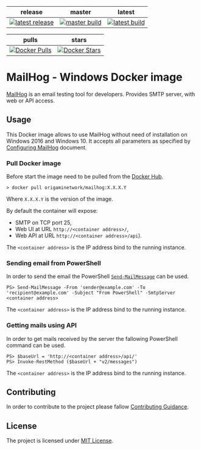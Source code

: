 
| release | master | latest |
| :--: | :--: | :--: |
| [![latest release](https://img.shields.io/github/release/origami-network/docker-mailhog.svg)](https://github.com/origami-network/docker-mailhog/releases/latest) | [![master build](https://ci.appveyor.com/api/projects/status/7k4dybfrojw4ayvd/branch/master?svg=true)](https://ci.appveyor.com/project/BartDubois/docker-mailhog/branch/master) | [![latest build](https://ci.appveyor.com/api/projects/status/7k4dybfrojw4ayvd?svg=true)](https://ci.appveyor.com/project/BartDubois/docker-mailhog) |


| pulls | stars |
| :--: | :--: |
| [![Docker Pulls](https://img.shields.io/docker/pulls/origaminetwork/mailhog.svg)](https://hub.docker.com/r/origaminetwork/plantuml/) | [![Docker Stars](https://img.shields.io/docker/stars/origaminetwork/mailhog.svg)](https://hub.docker.com/r/origaminetwork/plantuml/) |


MailHog - Windows Docker image
==

[MailHog](https://github.com/mailhog/MailHog) is an email testing tool for developers.
Provides SMTP server, with web or API access.


## Usage

This Docker image allows to use MailHog without need of installation on Windows 2016 and Windows 10.
It accepts all parameters as specified by [Configuring MailHog](https://github.com/mailhog/MailHog/blob/master/docs/CONFIG.md) document.


### Pull Docker image

Before start the image need to be pulled from the [Docker Hub](https://hub.docker.com/r/origaminetwork/mailhog/).

```console
> docker pull origaminetwork/mailhog:X.X.X.Y
```

Where `X.X.X.Y` is the version of the image.

By default the container will expose:
 - SMTP on TCP port 25,
 - Web UI at URL `http://<container address>/`,
 - Web API at URL `http://<container address>/api`).

The `<container address>` is the IP address bind to the running instance.


### Sending email from PowerShell

In order to send the email the PowerShell [`Send-MailMessage`](https://docs.microsoft.com/en-us/powershell/module/microsoft.powershell.utility/send-mailmessage) can be used.

```console
PS> Send-MailMessage -From 'sender@example.com' -To 'recipient@example.com' -Subject "From PowerShell" -SmtpServer <container address>
```

The `<container address>` is the IP address bind to the running instance.


### Getting mails using API

In order to get mails received by the server the fallowing PowerShell command can be used.

```console
PS> $baseUrl = 'http://<container address>/api/'
PS> Invoke-RestMethod ($baseUrl + "v2/messages")
```

The `<container address>` is the IP address bind to the running instance.


## Contributing

In order to contribute to the project please fallow [Contributing Guidance](CONTRIBUTING.md).


## License

The project is licensed under [MIT License](LICENSE).
